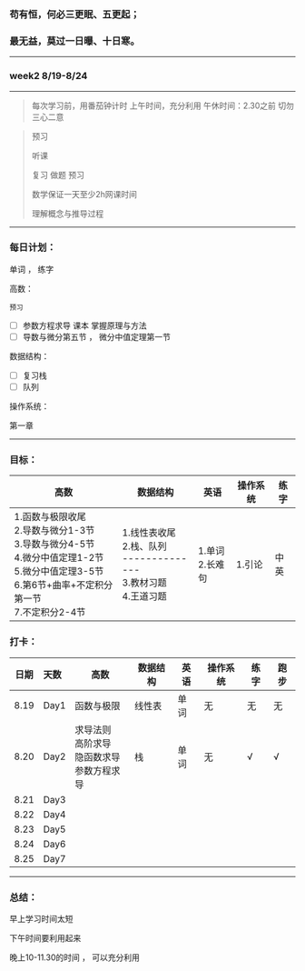 ### 苟有恒，何必三更眠、五更起；

### 最无益，莫过一日曝、十日寒。

---

### week2 8/19-8/24

---

> 每次学习前，用番茄钟计时
> 上午时间，充分利用
> 午休时间：2.30之前
> 切勿三心二意

> 预习
>
> 听课
>
> 复习 做题 预习
>
> 数学保证一天至少2h网课时间
>
> 理解概念与推导过程

---

### 每日计划：

单词  ， 练字

高数：

    预习

* [ ] 参数方程求导 课本 掌握原理与方法
* [ ] 导数与微分第五节 ， 微分中值定理第一节

数据结构：

* [ ] 复习栈
* [ ] 队列

操作系统：

第一章


---



### 目标：

| 高数                                                                                                                                                                   | 数据结构                                                                         | 英语                 | 操作系统 | 练字       |
| ---------------------------------------------------------------------------------------------------------------------------------------------------------------------- | -------------------------------------------------------------------------------- | -------------------- | -------- | ---------- |
| 1.函数与极限收尾<br />2.导数与微分1-3节<br />3.导数与微分4-5节<br />4.微分中值定理1-2节<br />5.微分中值定理3-5节<br />6.第6节+曲率+不定积分第一节<br />7.不定积分2-4节 | 1.线性表收尾<br />2.栈、队列<br />--------------<br />3.教材习题<br />4.王道习题 | 1.单词<br />2.长难句 | 1.引论   | 中<br />英 |

### 打卡：

| 日期 | 天数 | 高数                                                     | 数据结构 | 英语 | 操作系统 | 练字 | 跑步 |
| ---- | :--- | -------------------------------------------------------- | -------- | ---- | -------- | ---- | ---- |
| 8.19 | Day1 | 函数与极限                                               | 线性表   | 单词 | 无       | 无   | 无   |
| 8.20 | Day2 | 求导法则<br />高阶求导<br />隐函数求导<br />参数方程求导 | 栈       | 单词 | 无       | √   | √   |
| 8.21 | Day3 |                                                          |          |      |          |      |      |
| 8.22 | Day4 |                                                          |          |      |          |      |      |
| 8.23 | Day5 |                                                          |          |      |          |      |      |
| 8.24 | Day6 |                                                          |          |      |          |      |      |
| 8.25 | Day7 |                                                          |          |      |          |      |      |

---

### 总结：

早上学习时间太短

下午时间要利用起来

晚上10-11.30的时间 ， 可以充分利用
